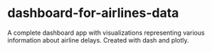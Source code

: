 # dashboard-for-airlines-data
A complete dashboard app with visualizations representing various information about airline delays. Created with dash and plotly.
